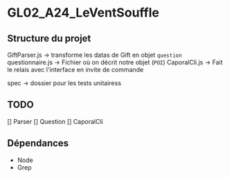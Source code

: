 # GL02_A24_LeVentSouffle

## Structure du projet
GiftParser.js -> transforme les datas de Gift en objet `question`
questionnaire.js -> Fichier où on décrit notre objet (`POI`)
CaporalCli.js -> Fait le relais avec l'interface en invite de commande

spec -> dossier pour les tests unitairess

## TODO
[] Parser
[] Question
[] CaporalCli

## Dépendances 
- Node
- Grep